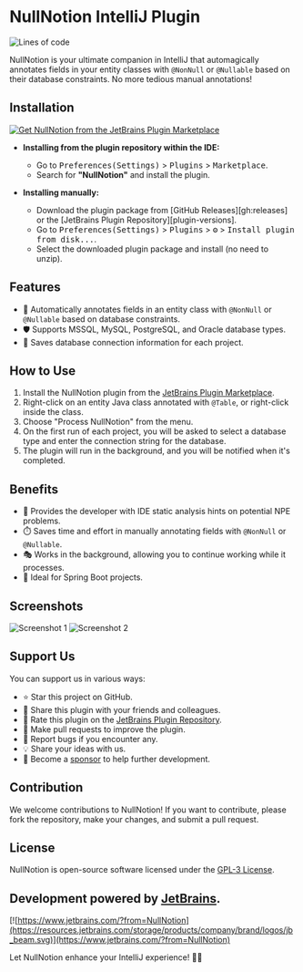 # NullNotion IntelliJ Plugin
![Lines of code](https://sloc.xyz/github/DineshSolanki/NullNotion)

NullNotion is your ultimate companion in IntelliJ that automagically annotates fields in your entity classes with `@NonNull` or `@Nullable` based on their database constraints. No more tedious manual annotations!

## Installation

[![Get NullNotion from the JetBrains Plugin Marketplace](https://camo.githubusercontent.com/d1e8ac9d3ba6c06ad1d03019aae5e2c7e8d85245f0f38f1bfbd5ecdc6cee0e58/68747470733a2f2f63646e2e6a7364656c6976722e6e65742f67682f596969477578696e672f5472616e736c6174696f6e506c7567696e406d61737465722f696d616765732f696e7374616c6c6174696f6e5f627574746f6e2e737667)](https://plugins.jetbrains.com/plugin/20902-nullnotion)

- **Installing from the plugin repository within the IDE:**
    - Go to <kbd>Preferences(Settings)</kbd> > <kbd>Plugins</kbd> > <kbd>Marketplace</kbd>.
    - Search for <b>"NullNotion"</b> and install the plugin.

- **Installing manually:**
    - Download the plugin package from [GitHub Releases][gh:releases] or the [JetBrains Plugin Repository][plugin-versions].
    - Go to <kbd>Preferences(Settings)</kbd> > <kbd>Plugins</kbd> > <kbd>⚙️</kbd> > <kbd>Install plugin from disk...</kbd>.
    - Select the downloaded plugin package and install (no need to unzip).

## Features

* 🎯 Automatically annotates fields in an entity class with `@NonNull` or `@Nullable` based on database constraints.
* 🛡️ Supports MSSQL, MySQL, PostgreSQL, and Oracle database types.
* 📂 Saves database connection information for each project.

## How to Use

1. Install the NullNotion plugin from the [JetBrains Plugin Marketplace](https://plugins.jetbrains.com/plugin/20902-nullnotion).
2. Right-click on an entity Java class annotated with `@Table`, or right-click inside the class.
3. Choose "Process NullNotion" from the menu.
4. On the first run of each project, you will be asked to select a database type and enter the connection string for the database.
5. The plugin will run in the background, and you will be notified when it's completed.

## Benefits

- 🚀 Provides the developer with IDE static analysis hints on potential NPE problems.
- ⏱️ Saves time and effort in manually annotating fields with `@NonNull` or `@Nullable`.
- 🎭 Works in the background, allowing you to continue working while it processes.
- 🌱 Ideal for Spring Boot projects.

## Screenshots

![Screenshot 1](https://user-images.githubusercontent.com/15937452/216801786-edb05d1e-79de-4fa3-9d68-7628fff94146.png)
![Screenshot 2](https://user-images.githubusercontent.com/15937452/216801839-ca2ad078-aa46-41fa-bd68-380cb41aefc7.png)

## Support Us

You can support us in various ways:

* ⭐ Star this project on GitHub.
* 🔄 Share this plugin with your friends and colleagues.
* 🌟 Rate this plugin on the [JetBrains Plugin Repository](https://plugins.jetbrains.com/plugin/20902-nullnotion).
* 🐞 Make pull requests to improve the plugin.
* 🚩 Report bugs if you encounter any.
* 💡 Share your ideas with us.
* 💖 Become a [sponsor](https://github.com/sponsors/DineshSolanki) to help further development.

## Contribution

We welcome contributions to NullNotion! If you want to contribute, please fork the repository, make your changes, and submit a pull request.

## License

NullNotion is open-source software licensed under the [GPL-3 License](https://opensource.org/licenses/GPL-3.0).

Development powered by [JetBrains](https://www.jetbrains.com/?from=NullNotion).
---
[![https://www.jetbrains.com/?from=NullNotion](https://resources.jetbrains.com/storage/products/company/brand/logos/jb_beam.svg)](https://www.jetbrains.com/?from=NullNotion)


Let NullNotion enhance your IntelliJ experience! 🚀✨

